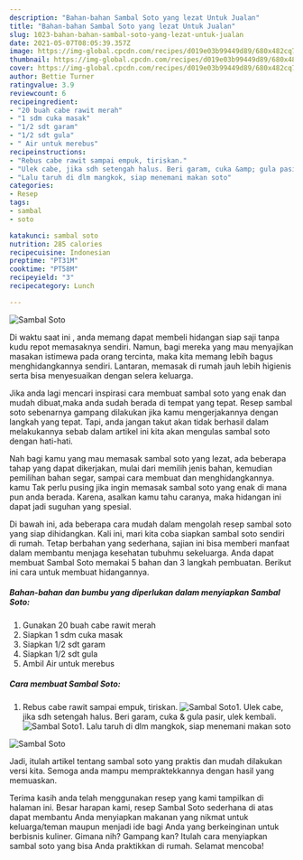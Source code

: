 ```yaml
---
description: "Bahan-bahan Sambal Soto yang lezat Untuk Jualan"
title: "Bahan-bahan Sambal Soto yang lezat Untuk Jualan"
slug: 1023-bahan-bahan-sambal-soto-yang-lezat-untuk-jualan
date: 2021-05-07T08:05:39.357Z
image: https://img-global.cpcdn.com/recipes/d019e03b99449d89/680x482cq70/sambal-soto-foto-resep-utama.jpg
thumbnail: https://img-global.cpcdn.com/recipes/d019e03b99449d89/680x482cq70/sambal-soto-foto-resep-utama.jpg
cover: https://img-global.cpcdn.com/recipes/d019e03b99449d89/680x482cq70/sambal-soto-foto-resep-utama.jpg
author: Bettie Turner
ratingvalue: 3.9
reviewcount: 6
recipeingredient:
- "20 buah cabe rawit merah"
- "1 sdm cuka masak"
- "1/2 sdt garam"
- "1/2 sdt gula"
- " Air untuk merebus"
recipeinstructions:
- "Rebus cabe rawit sampai empuk, tiriskan."
- "Ulek cabe, jika sdh setengah halus. Beri garam, cuka &amp; gula pasir, ulek kembali."
- "Lalu taruh di dlm mangkok, siap menemani makan soto"
categories:
- Resep
tags:
- sambal
- soto

katakunci: sambal soto 
nutrition: 285 calories
recipecuisine: Indonesian
preptime: "PT31M"
cooktime: "PT58M"
recipeyield: "3"
recipecategory: Lunch

---
```



![Sambal Soto](https://img-global.cpcdn.com/recipes/d019e03b99449d89/680x482cq70/sambal-soto-foto-resep-utama.jpg)

Di waktu  saat ini , anda memang dapat membeli hidangan siap saji tanpa kudu repot memasaknya sendiri. Namun, bagi mereka yang mau menyajikan masakan istimewa pada orang tercinta, maka kita memang lebih bagus menghidangkannya sendiri. Lantaran, memasak di rumah jauh lebih higienis serta bisa menyesuaikan dengan selera keluarga.

Jika anda lagi mencari inspirasi cara membuat sambal soto yang enak dan mudah dibuat,maka anda sudah berada di tempat yang tepat. Resep sambal soto  sebenarnya gampang dilakukan jika kamu mengerjakannya dengan langkah yang tepat. Tapi, anda jangan takut akan tidak berhasil dalam melakukannya 
sebab dalam artikel ini kita akan mengulas sambal soto dengan hati-hati.  



Nah bagi kamu yang mau memasak sambal soto yang lezat, ada beberapa tahap yang dapat dikerjakan, mulai dari memilih jenis bahan, kemudian pemilihan bahan segar, sampai cara membuat dan menghidangkannya. kamu Tak perlu pusing jika ingin memasak sambal soto yang enak di mana pun anda berada. Karena, asalkan kamu  tahu caranya, maka hidangan ini dapat jadi suguhan yang spesial.

Di bawah ini, ada beberapa cara mudah dalam mengolah resep sambal soto yang siap dihidangkan. Kali ini, mari kita coba siapkan sambal soto sendiri di rumah. Tetap berbahan yang sederhana, sajian ini bisa memberi manfaat dalam membantu menjaga kesehatan tubuhmu sekeluarga. Anda dapat membuat Sambal Soto memakai 5 bahan dan 3 langkah pembuatan. Berikut ini cara untuk membuat hidangannya.

<!--inarticleads1-->

##### Bahan-bahan dan bumbu yang diperlukan dalam menyiapkan Sambal Soto:

1. Gunakan 20 buah cabe rawit merah
1. Siapkan 1 sdm cuka masak
1. Siapkan 1/2 sdt garam
1. Siapkan 1/2 sdt gula
1. Ambil  Air untuk merebus




<!--inarticleads2-->

##### Cara membuat Sambal Soto:

1. Rebus cabe rawit sampai empuk, tiriskan.
<img src="https://img-global.cpcdn.com/steps/2d1af911080879ca/160x128cq70/sambal-soto-langkah-memasak-1-foto.jpg" alt="Sambal Soto">1. Ulek cabe, jika sdh setengah halus. Beri garam, cuka &amp; gula pasir, ulek kembali.
<img src="https://img-global.cpcdn.com/steps/eb6b807a025eb406/160x128cq70/sambal-soto-langkah-memasak-2-foto.jpg" alt="Sambal Soto">1. Lalu taruh di dlm mangkok, siap menemani makan soto
<img src="https://img-global.cpcdn.com/steps/ef3cd019bb72f960/160x128cq70/sambal-soto-langkah-memasak-3-foto.jpg" alt="Sambal Soto">



Jadi, itulah artikel tentang  sambal soto  yang praktis dan mudah dilakukan versi kita. Semoga anda mampu mempraktekkannya dengan hasil yang memuaskan. 

Terima kasih anda telah menggunakan resep yang kami tampilkan di halaman ini. Besar harapan kami, resep  Sambal Soto sederhana di atas dapat membantu Anda menyiapkan makanan yang nikmat untuk keluarga/teman maupun menjadi ide bagi Anda yang berkeinginan untuk berbisnis kuliner. Gimana nih? Gampang kan? Itulah cara menyiapkan sambal soto yang bisa Anda praktikkan di rumah. Selamat mencoba!

